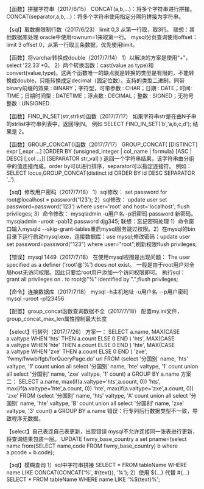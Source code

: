 【函数】拼接字符串（2017/6/15）
	CONCAT(a,b,…)：将多个字符串进行拼接。
	CONCAT(separator,a,b,…)：将多个字符串使用指定分隔符拼接为字符串。
	
【sql】取数据限制行数（2017/6/23）
	limit 0,3 从第一行取，取3行。
	联想：其他数据库处理
		oracle中使用rownum=1来取第一行。
		mysql分页查询使用offset：limit 3 offset 0，从第一行取三条数据，优先使用limit。
		
【函数】将varchar转换成double（2017/7/14）
	1）以解决的方案是使用“+”，select '22.33'+0。
	2）两个转换函数：cast(value as type)和convert(value,type)。这两个函数唯一的缺点就是转换的类型是有限的，不能转换成double，只能转换成定decimal（固定位数）。支持的类型二进制，同带binary前缀的效果 : BINARY；字符型，可带参数 : CHAR；日期 : DATE；时间: TIME；日期时间型 : DATETIME；浮点数 : DECIMAL；整数 : SIGNED；无符号整数 : UNSIGNED

【函数】FIND_IN_SET(str,strlist)函数（2017/7/17）
	如果字符串str是在由N子串的strlist字符串列表中，返回1到N。
	例如 SELECT FIND_IN_SET('b','a,b,c,d'); 结果是 2。

【函数】GROUP_CONCAT()函数（2017/7/17）
	GROUP_CONCAT(
		[DISTINCT] expr [,expr ...]
		[ORDER BY {unsigned_integer | col_name | formula} [ASC | DESC] [,col ...]]
		[SEPARATOR str_val]
	)
	返回一个字符串结果，该字符串由分组中的值连接而成。order by可以进行排序，separator可以指定连接符。
	例如：SELECT locus,GROUP_CONCAT(distinct id ORDER BY id DESC SEPARATOR '_').
	
【sql】修改用户密码（2017/7/18）
	1）sql修改：
		set password for root@localhost = password('123');
	2）sql修改：
		update user set password=password('123') where user='root' and host='localhost';
		flush privileges; 
	3）命令修改：
		mysqladmin -u用户名 -p旧密码 password 新密码。
		mysqladmin -uroot -pab12 password djg345;
	联想：忘记密码处理
		1）命令窗口输入mysqld --skip-grant-tables重启mysql服务跳过权限。2）在mysql的bin目录下运行启动mysql.exe，连接数据库：use mysql;修改密码：update user set password=password("123") where user="root";刷新权限flush privileges;
		
【错误】mysql 1449（2017/7/18）
	在使用mysql视图是出现问题： The user specified as a definer ('root'@'%') does not exist。
	一般是由于root用户对全局host无访问权限。因此只要给root用户添加一个访问权限即可。
	执行sql：grant all privileges on *.* to root@"%" identified by ".";flush privileges;
	
【命令】连接数据库（2017/7/18）
	mysql -h主机地址 -u用户名 －p用户密码 
	mysql -uroot -p123456
	
【配置】group_concat函数查询数据不全（2017/7/18）
	配置my.ini文件，group_concat_max_len属性控制最大长度
	
【select】行转列（2017/7/26）
	方案一：
		SELECT a.name,
			MAX(CASE a.valtype WHEN 'hts' THEN a.count ELSE 0 END ) 'hts',
			MAX(CASE a.valtype WHEN 'hte' THEN a.count ELSE 0 END ) 'hte',
			MAX(CASE a.valtype WHEN 'zxe' THEN a.count ELSE 0 END ) 'zxe',
			'fwmy/fwwb/fgb/forQueryPage.do' url
		FROM
		(select '分国别' name, 'hts' valtype, '1' count
		union all
		select '分国别' name, 'hte' valtype, '1' count
		union all
		select '分国别' name, 'zxe' valtype, '1' count) a
		GROUP BY a.name
	方案二：
		SELECT a.name,
			max(if(a.valtype='hts',a.count, 0)) 'hts',
			max(if(a.valtype='hte',a.count, 0)) 'hte',
			max(if(a.valtype='zxe',a.count, 0)) 'zxe'
		FROM
		(select '分国别' name, 'hts' valtype, 'A' count
		union all
		select '分国别' name, 'hte' valtype, 'B' count
		union all
		select '分国别' name, 'zxe' valtype, '3' count) a
		GROUP BY a.name
	错误：行专列后行数据类型不一致，导致程序无数据。

【select】自己表连自己表更新，出现错误
	mysql不允许连接同一张表进行更新，将查询结果包装一层。
	UPDATE fwmy_base_country a set pname=(select name from(SELECT name,code FROM fwmy_base_country) b 
	where a.pcode = b.code);
	
【sql】模糊查询
	1）sql中字符串拼接
	   SELECT * FROM tableName WHERE name LIKE CONCAT(CONCAT('%', #{text}), '%');
	2）使用 ${...} 代替 #{...}
	   SELECT * FROM tableName WHERE name LIKE '%${text}%';

